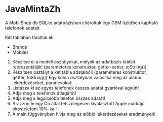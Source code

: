 # JavaMintaZh

A MobilShop.db SQLite adatbázisban eltároltuk egy GSM üzletben kapható telefonok adatait.

Két táblában tároltuk el:
- Brands
- Mobiles 
1.	Készítse el a modell osztályokat, melyek az adatbázis tábláit reprezentálják! (paraméteres konstruktor, getter-setter, toString())
2.	Készítsen osztályt a két tábla adataiból! (paraméteres konstruktor, getter, toString())
Egy külön osztályban valósítsa meg az alábbi lekérdezéseket, parancsokat:
3.	Listázza ki az egyes telefonok összes adatát gyártóval együtt!
4.	Adja meg a telefonok átlagárát!
5.	Adja meg a legolcsóbb telefon összes adatát!
6.	Árazzon le egy Ön által tetszőlegesen kiválasztott Apple márkájú okostelefont 10%-kal!
7.	A main függvényben hívja meg az előbbi lekérdezéseket eredményeit!
